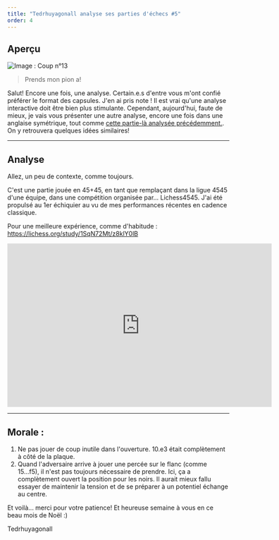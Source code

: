```yaml
---
title: "Tedrhuyagonall analyse ses parties d'échecs #5"
order: 4
---
```


## Aperçu

![Image : Coup n°13](https://lichess1.org/export/fen.gif?fen=1rbq1rk1%2F1p3pbp%2F3p2p1%2F2pPp3%2Fpn2P3%2F1Q1P1NP1%2FPP3PBP%2F1RB2RK1+w+-+-+0+14&color=black&lastMove=a5a4&variant=standard&theme=brown&piece=cburnett)
> Prends mon pion a!

Salut! Encore une fois, une analyse. Certain.e.s d'entre vous m'ont confié préférer le format des capsules. J'en ai pris note ! Il est vrai qu'une analyse interactive doit être bien plus stimulante. Cependant, aujourd'hui, faute de mieux, je vais vous présenter une autre analyse, encore une fois dans une anglaise symétrique, tout comme [cette partie-là analysée précédemment.](https://lh.rezel.net/LH19/fr/echecs/). On y retrouvera quelques idées similaires!

----

## Analyse

Allez, un peu de contexte, comme toujours.

C'est une partie jouée en 45+45, en tant que remplaçant dans la ligue 4545 d'une équipe, dans une compétition organisée par... Lichess4545. J'ai été propulsé au 1er échiquier au vu de mes performances récentes en cadence classique.

Pour une meilleure expérience, comme d'habitude :  
https://lichess.org/study/1SqN72Mt/z8klY0lB

<iframe width="600" height="371" src="https://lichess.org/study/embed/1SqN72Mt/z8klY0lB" frameborder=0></iframe>

----

## Morale : 

1. Ne pas jouer de coup inutile dans l'ouverture. 10.e3 était complètement à côté de la plaque.  
2. Quand l'adversaire arrive à jouer une percée sur le flanc (comme 15...f5), il n'est pas toujours nécessaire de prendre. Ici, ça a complètement ouvert la position pour les noirs. Il aurait mieux fallu essayer de maintenir la tension et de se préparer à un potentiel échange au centre.

Et voilà... merci pour votre patience! Et heureuse semaine à vous en ce beau mois de Noël :)

Tedrhuyagonall